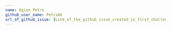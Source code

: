```yaml
---
name: Agien Petra
github_user_name: PetraAG
url_of_github_issue: [Link_of_the_github_issue_created_in_first_challenge](https://github.com/scaleracademy/scaler-open-source-september-challenge/issues/127)https://github.com/scaleracademy/scaler-open-source-september-challenge/issues/127 
---
```

